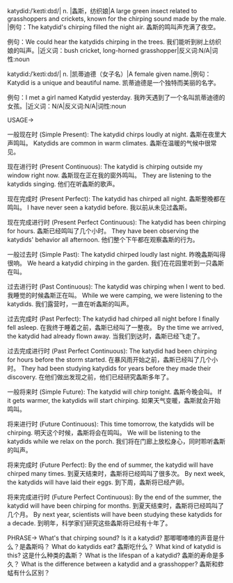 katydid:/ˈkeɪtiːdɪd/| n. |螽斯，纺织娘|A large green insect related to grasshoppers and crickets, known for the chirping sound made by the male. |例句：The katydid's chirping filled the night air. 螽斯的鸣叫声充满了夜空。

例句：We could hear the katydids chirping in the trees.  我们能听到树上纺织娘的叫声。|近义词：bush cricket, long-horned grasshopper|反义词:N/A|词性:noun

katydid:/ˈkeɪtiːdɪd/| n. |凯蒂迪德（女子名）|A female given name.|例句：Katydid is a unique and beautiful name. 凯蒂迪德是一个独特而美丽的名字。

例句：I met a girl named Katydid yesterday. 我昨天遇到了一个名叫凯蒂迪德的女孩。|近义词：N/A|反义词:N/A|词性:noun


USAGE->

一般现在时 (Simple Present):
The katydid chirps loudly at night.  螽斯在夜里大声鸣叫。
Katydids are common in warm climates.  螽斯在温暖的气候中很常见。

现在进行时 (Present Continuous):
The katydid is chirping outside my window right now.  螽斯现在正在我的窗外鸣叫。
They are listening to the katydids singing. 他们在听螽斯的歌声。

现在完成时 (Present Perfect):
The katydid has chirped all night. 螽斯整晚都在鸣叫。
I have never seen a katydid before. 我以前从未见过螽斯。

现在完成进行时 (Present Perfect Continuous):
The katydid has been chirping for hours.  螽斯已经鸣叫了几个小时。
They have been observing the katydids' behavior all afternoon. 他们整个下午都在观察螽斯的行为。

一般过去时 (Simple Past):
The katydid chirped loudly last night. 昨晚螽斯叫得很响。
We heard a katydid chirping in the garden. 我们在花园里听到一只螽斯在叫。

过去进行时 (Past Continuous):
The katydid was chirping when I went to bed. 我睡觉的时候螽斯正在叫。
While we were camping, we were listening to the katydids. 我们露营时，一直在听螽斯的叫声。

过去完成时 (Past Perfect):
The katydid had chirped all night before I finally fell asleep.  在我终于睡着之前，螽斯已经叫了一整夜。
By the time we arrived, the katydid had already flown away.  当我们到达时，螽斯已经飞走了。


过去完成进行时 (Past Perfect Continuous):
The katydid had been chirping for hours before the storm started. 在暴风雨开始之前，螽斯已经叫了几个小时。
They had been studying katydids for years before they made their discovery.  在他们做出发现之前，他们已经研究螽斯多年了。


一般将来时 (Simple Future):
The katydid will chirp tonight.  螽斯今晚会叫。
If it gets warmer, the katydids will start chirping. 如果天气变暖，螽斯就会开始鸣叫。


将来进行时 (Future Continuous):
This time tomorrow, the katydids will be chirping. 明天这个时候，螽斯将会在鸣叫。
We will be listening to the katydids while we relax on the porch. 我们将在门廊上放松身心，同时聆听螽斯的叫声。


将来完成时 (Future Perfect):
By the end of summer, the katydid will have chirped many times. 到夏天结束时，螽斯将已经鸣叫了很多次。
By next week, the katydids will have laid their eggs. 到下周，螽斯将已经产卵。

将来完成进行时 (Future Perfect Continuous):
By the end of the summer, the katydid will have been chirping for months. 到夏天结束时，螽斯将已经鸣叫了几个月。
By next year, scientists will have been studying these katydids for a decade.  到明年，科学家们研究这些螽斯将已经有十年了。

PHRASE->
What's that chirping sound? Is it a katydid?  那唧唧喳喳的声音是什么？是螽斯吗？
What do katydids eat? 螽斯吃什么？
What kind of katydid is this?  这是什么种类的螽斯？
What is the lifespan of a katydid? 螽斯的寿命是多久？
What is the difference between a katydid and a grasshopper? 螽斯和蚱蜢有什么区别？
